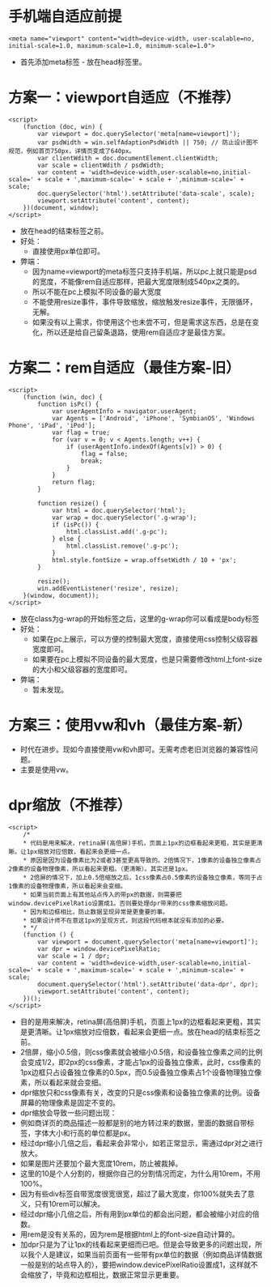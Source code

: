# 手机端自适应前提
```
<meta name="viewport" content="width=device-width, user-scalable=no, initial-scale=1.0, maximum-scale=1.0, minimum-scale=1.0">
```
* 首先添加meta标签 - 放在head标签里。

# 方案一：viewport自适应（不推荐）
```
<script>
    (function (doc, win) {
        var viewport = doc.querySelector('meta[name=viewport]');
        var psdWidth = win.selfAdaptionPsdWidth || 750; // 防止设计图不规范，例如首页750px，详情页变成了640px。
        var clientWdith = doc.documentElement.clientWidth;
        var scale = clientWdith / psdWidth;
        var content = 'width=device-width,user-scalable=no,initial-scale=' + scale + ',maximum-scale=' + scale + ',minimum-scale=' + scale;
        doc.querySelector('html').setAttribute('data-scale', scale);
        viewport.setAttribute('content', content);
    })(document, window);
</script>
```
* 放在head的结束标签之前。
* 好处：
    - 直接使用px单位即可。
* 弊端：
    - 因为name=viewport的meta标签只支持手机端，所以pc上就只能是psd的宽度，不能像rem自适应那样，把最大宽度限制成540px之类的。
    - 所以不能在pc上模拟不同设备的最大宽度
    - 不能使用resize事件，事件导致缩放，缩放触发resize事件，无限循环，无解。
    - 如果没有以上需求，你使用这个也未尝不可，但是需求这东西，总是在变化，所以还是给自己留条退路，使用rem自适应才是最佳方案。

# 方案二：rem自适应（最佳方案-旧）
```
<script>
    (function (win, doc) {
        function isPc() {
            var userAgentInfo = navigator.userAgent;
            var Agents = ['Android', 'iPhone', 'SymbianOS', 'Windows Phone', 'iPad', 'iPod'];
            var flag = true;
            for (var v = 0; v < Agents.length; v++) {
                if (userAgentInfo.indexOf(Agents[v]) > 0) {
                    flag = false;
                    break;
                }
            }
            return flag;
        }

        function resize() {
            var html = doc.querySelector('html');
            var wrap = doc.querySelector('.g-wrap');
            if (isPc()) {
                html.classList.add('.g-pc');
            } else {
                html.classList.remove('.g-pc');
            }
            html.style.fontSize = wrap.offsetWidth / 10 + 'px';
        }

        resize();
        win.addEventListener('resize', resize);
    }(window, document));
</script>
```
* 放在class为g-wrap的开始标签之后，这里的g-wrap你可以看成是body标签
* 好处：
    - 如果在pc上展示，可以方便的控制最大宽度，直接使用css控制父级容器宽度即可。
    - 如果要在pc上模拟不同设备的最大宽度，也是只需要修改html上font-size的大小和父级容器的宽度即可。
* 弊端：
    - 暂未发现。

# 方案三：使用vw和vh（最佳方案-新）
* 时代在进步。现如今直接使用vw和vh即可。无需考虑老旧浏览器的兼容性问题。
* 主要是使用vw。

# dpr缩放（不推荐）
```
<script>
    /*
    * 代码是用来解决，retina屏(高倍屏)手机，页面上1px的边框看起来更粗，其实是更清晰。让1px缩放对应倍数，看起来会更细一点。
    * 原因是因为设备像素比为2或者3甚至更高导致的。2倍情况下，1像素的设备独立像素占2像素的设备物理像素，所以看起来更粗。（更清晰）。其实还是1px。
    * 2倍屏的情况下，加上0.5倍缩放之后，1css像素占0.5像素的设备独立像素，等同于占1像素的设备物理像素，所以看起来会变细。
    * 如果当前页面上有其他站点传入的带px的数据，则需要把window.devicePixelRatio设置成1。否则要处理dpr带来的css像素缩放问题。
    * 因为和边框相比，防止数据呈现异常是更重要的事。
    * 如果设计师不在意这1px的呈现方式，则这段代码根本就没有添加的必要。
    * */
    (function () {
        var viewport = document.querySelector('meta[name=viewport]');
        var dpr = window.devicePixelRatio;
        var scale = 1 / dpr;
        var content = 'width=device-width,user-scalable=no,initial-scale=' + scale + ',maximum-scale=' + scale + ',minimum-scale=' + scale;
        document.querySelector('html').setAttribute('data-dpr', dpr);
        viewport.setAttribute('content', content);
    })();
</script>
```
* 目的是用来解决，retina屏(高倍屏)手机，页面上1px的边框看起来更粗，其实是更清晰。让1px缩放对应倍数，看起来会更细一点。放在head的结束标签之前。
* 2倍屏，缩小0.5倍，则css像素就会被缩小0.5倍，和设备独立像素之间的比例会变成1/2，即2px的css像素，才能占1px的设备独立像素，此时，css像素的1px边框只占设备独立像素的0.5px，而0.5设备独立像素占1个设备物理独立像素，所以看起来就会变细。
* dpr缩放只和css像素有关，改变的只是css像素和设备独立像素的比例。设备屏幕的物理像素是固定不变的。
* dpr缩放会导致一些问题出现：
* 例如商详页的商品描述一般都是别的地方转过来的数据，里面的数据自带标签，字体大小和行高的单位都是px。
* 经过dpr缩小几倍之后，看起来会非常小，如若正常显示，需通过dpr对之进行放大。
* 如果是图片还要加个最大宽度10rem，防止被裁掉。
* 这里的10是个人分割的，根据你自己的分割情况而定，为什么用10rem，不用100%。
* 因为有些div标签自带宽度很宽很宽，超过了最大宽度，你100%就失去了意义，只有10rem可以解决。
* 经过dpr缩小几倍之后，所有用到px单位的都会出问题，都会被缩小对应的倍数。
* 用rem是没有关系的，因为rem是根据html上的font-size自动计算的。
* 加dpr只是为了让1px的线看起来更细而已吧。但是会导致更多的问题出现，所以我个人是建议，如果当前页面有一些带有px单位的数据（例如商品详情数据一般是别的站点导入的），要把window.devicePixelRatio设置成1，这样就不会缩放了，毕竟和边框相比，数据正常显示更重要。
